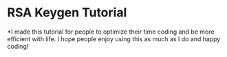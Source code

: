 # RSA Keygen Tutorial

*I made this tutorial for people to optimize their time coding and be more efficient with life. I hope people enjoy using this as much as I do and happy coding!
